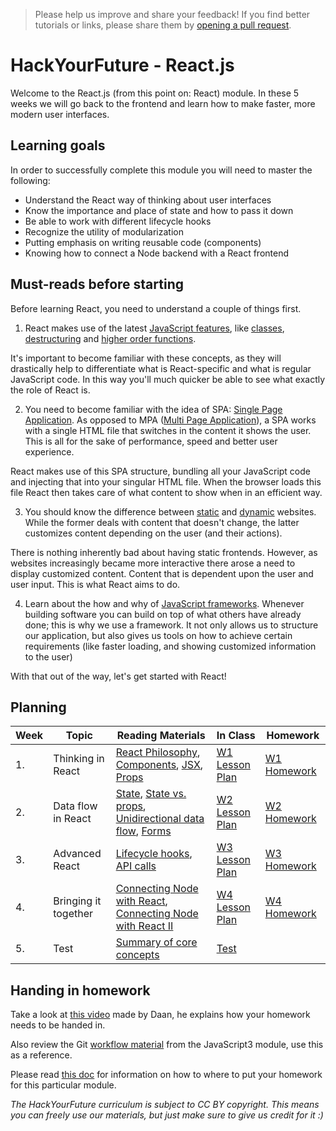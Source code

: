 > Please help us improve and share your feedback! If you find better tutorials
> or links, please share them by [opening a pull request](https://github.com/HackYourFuture/React/pulls).

# HackYourFuture - React.js

Welcome to the React.js (from this point on: React) module. In these 5 weeks we will go back to the frontend and learn how to make faster, more modern user interfaces.

## Learning goals

In order to successfully complete this module you will need to master the following:

- Understand the React way of thinking about user interfaces
- Know the importance and place of state and how to pass it down
- Be able to work with different lifecycle hooks
- Recognize the utility of modularization
- Putting emphasis on writing reusable code (components)
- Knowing how to connect a Node backend with a React frontend

## Must-reads before starting

Before learning React, you need to understand a couple of things first.

1. React makes use of the latest [JavaScript features](https://www.youtube.com/watch?v=NCwa_xi0Uuc), like [classes](https://medium.com/beginners-guide-to-mobile-web-development/javascript-introduction-to-es6-classes-ecb2db9fe985), [destructuring](https://codeburst.io/es6-destructuring-the-complete-guide-7f842d08b98f) and [higher order functions](https://www.sitepoint.com/higher-order-functions-javascript/).

It's important to become familiar with these concepts, as they will drastically help to differentiate what is React-specific and what is regular JavaScript code. In this way you'll much quicker be able to see what exactly the role of React is.

2. You need to become familiar with the idea of SPA: [Single Page Application](https://www.youtube.com/watch?v=wlVmmsMD28w). As opposed to MPA ([Multi Page Application](https://medium.com/@goldybenedict/single-page-applications-vs-multiple-page-applications-do-you-really-need-an-spa-cf60825232a3)), a SPA works with a single HTML file that switches in the content it shows the user. This is all for the sake of performance, speed and better user experience.

React makes use of this SPA structure, bundling all your JavaScript code and injecting that into your singular HTML file. When the browser loads this file React then takes care of what content to show when in an efficient way.

3. You should know the difference between [static](https://www.webnots.com/basics-of-a-static-website/) and [dynamic](https://www.webnots.com/basics-of-dynamic-websites/) websites. While the former deals with content that doesn't change, the latter customizes content depending on the user (and their actions).

There is nothing inherently bad about having static frontends. However, as websites increasingly became more interactive there arose a need to display customized content. Content that is dependent upon the user and user input. This is what React aims to do.

4. Learn about the how and why of [JavaScript frameworks](https://medium.com/dailyjs/the-deepest-reason-why-modern-javascript-frameworks-exist-933b86ebc445). Whenever building software you can build on top of what others have already done; this is why we use a framework. It not only allows us to structure our application, but also gives us tools on how to achieve certain requirements (like faster loading, and showing customized information to the user)

With that out of the way, let's get started with React!

## Planning

| Week                                                                                                                                                                                                                                                                                                      | Topic                                                          | Reading Materials                                                                                                                                                                                                                                                                                                                                                                                                     | In Class                                                       | Homework                                             |
| --------------------------------------------------------------------------------------------------------------------------------------------------------------------------------------------------------------------------------------------------------------------------------------------------------- | -------------------------------------------------------------- | --------------------------------------------------------------------------------------------------------------------------------------------------------------------------------------------------------------------------------------------------------------------------------------------------------------------------------------------------------------------------------------------------------------------- | -------------------------------------------------------------- | ---------------------------------------------------- |
| 1.                                                                                                                                                                                                                                                                                                        | Thinking in React  | [React Philosophy](https://reallifeprogramming.com/react-philosophy-e8cdea991599), [Components](https://medium.com/the-andela-way/understanding-react-components-37f841c1f3bb), [JSX](https://reactgo.com/learn-react-jsx-detailed/), [Props](https://www.robinwieruch.de/react-pass-props-to-component/) | [W1 Lesson Plan](documentation/lesson-plans/W1-lesson-plan.md) | [W1 Homework](documentation/homework/W1-homework.md)                                                                                                                                                                                                                                                                                                                                                                  |
| 2.                                                                                                                                                                                                                                                                                                        | Data flow in React                                             | [State](https://medium.com/the-andela-way/understanding-the-fundamentals-of-state-in-react-79c711be677f), [State vs. props](https://codeburst.io/react-state-vs-props-explained-51beebd73b21), [Unidirectional data flow](https://medium.com/@lizdenhup/understanding-unidirectional-data-flow-in-react-3e3524c09d8e), [Forms](https://medium.com/@agoiabeladeyemi/the-complete-guide-to-forms-in-react-d2ba93f32825) | [W2 Lesson Plan](documentation/lesson-plans/W2-lesson-plan.md) | [W2 Homework](documentation/homework/W2-homework.md) |
| 3.                                                                                                                                                                                                                                                                                                        | Advanced React                                                 | [Lifecycle hooks](https://blog.pusher.com/beginners-guide-react-component-lifecycle/), [API calls](https://blog.hellojs.org/fetching-api-data-with-react-js-460fe8bbf8f2)                                                                                                                                                                                                                                             | [W3 Lesson Plan](documentation/lesson-plans/W3-lesson-plan.md) | [W3 Homework](documentation/homework/W3-homework.md) |
| 4.                                                                                                                                                                                                                                                                                                        | Bringing it together                                           | [Connecting Node with React](https://medium.freecodecamp.org/how-to-make-create-react-app-work-with-a-node-backend-api-7c5c48acb1b0), [Connecting Node with React II](https://hackernoon.com/how-to-combine-a-nodejs-back-end-with-a-reactjs-front-end-app-ea9b24715032)                                                                                                                                               | [W4 Lesson Plan](documentation/lesson-plans/W4-lesson-plan.md) | [W4 Homework](documentation/homework/W4-homework.md) |
| 5.                                                                                                                                                                                                                                                                                                        | Test                                                           | [Summary of core concepts](https://medium.com/@madhupathy/learn-basics-of-react-js-in-3-minutes-a94cbc6f02c8)                                                                                                                                                                                                                                                                                                         |   [Test](documentation/homework/test.md)                                                             |                                                      |

## Handing in homework

Take a look at [this video](https://www.youtube.com/watch?v=-o0yomUVVpU&index=2&list=PLVYDhqbgYpYUGxRdtQdYVE5Q8h3bt6SIA) made by Daan, he explains how your homework needs to be handed in.

Also review the Git [workflow material](https://github.com/HackYourFuture/Git/blob/master/Lecture-3.md) from the JavaScript3 module, use this as a reference.

Please read [this doc](homework-submission/HOMEWORK.md) for information on how to where to put your homework for this particular module.

_The HackYourFuture curriculum is subject to CC BY copyright. This means you can freely use our materials, but just make sure to give us credit for it :)_
